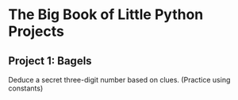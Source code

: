 # The Big Book of Little Python Projects

## Project 1: Bagels
Deduce a secret three-digit number based on clues. 
(Practice using constants)